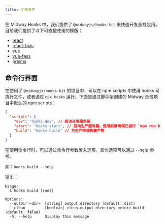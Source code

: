 ```yaml
---
title: 全栈套件
---
```


在 Midway Hooks 中，我们提供了 `@midwayjs/hooks-kit` 来快速开发全栈应用。目前我们提供了以下可直接使用的模版：

- [react](https://github.com/midwayjs/hooks/blob/v3/examples/react)
- [react-faas](https://github.com/midwayjs/hooks/blob/v3/examples/react-faas)
- [vue](https://github.com/midwayjs/hooks/blob/v3/examples/vue)
- [vue-faas](https://github.com/midwayjs/hooks/blob/v3/examples/vue-faas)
- [prisma](https://github.com/midwayjs/hooks/blob/v3/examples/prisma)

## 命令行界面

在使用了 `@midwayjs/hooks-kit` 的项目中，可以在 npm scripts 中使用 hooks 可执行文件，或者通过 `npx hooks` 运行。下面是通过脚手架创建的 Midway 全栈项目中默认的 npm scripts：

```json
{
  "scripts": {
    "dev": "hooks dev", // 启动开发服务器
    "start": "hooks start", // 启动生产服务器，使用前请确保已运行 `npm run build`
    "build": "hooks build" // 为生产环境构建产物
  }
}
```

在使用命令行时，可以通过命令行参数传入选项，具体选项可以通过 --help 参考。

如：`hooks build --help`

输出：

```
Usage:
  $ hooks build [root]

Options:
  --outDir <dir>  [string] output directory (default: dist)
  --clean         [boolean] clean output directory before build (default: false)
  -h, --help      Display this message
```
